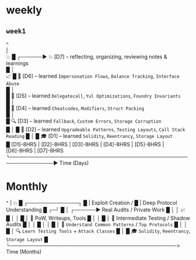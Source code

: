 # weekly

## `week1`
   ^                     
    |                     
💥 █        ┌──────► 💥 [D7] – reflecting, organizing, reviewing notes & learnings  
    █       │                                  
📈 █       📣 [D6] – learned `Impersonation Flows`, `Balance Tracking`, `Interface Abuse`  
    █       │                                      
    █     🧪 [D5] – learned `Delegatecall`, `Yul Optimizations`, `Foundry Invariants`  
    █       │                                          
    █     🧩 [D4] – learned `Cheatcodes`, `Modifiers`, `Struct Packing`  
    █       │                                           
    █     🔍 [D3] – learned `Fallback`, `Custom Errors`, `Storage Corruption`  
    █       │
    █     🎯 [D2] – learned `Upgradeable Patterns`, `Testing Layouts`, `Call Stack Reading`
    █       │
    █     🎓 [D1] – learned `Solidity`, `Reentrancy`, `Storage Layout`       
    █  [D1]-8HRS | [D2]-8HRS | [D3]-8HRS | [D4]-8HRS | [D5]-8HRS | [D6]-8HRS | [D7]-8HRS  
    └──────────────────────────────────────────────────────────────► Time (Days)

# Monthly

   ^
    |
💥 █        ┌──────────────┐
    █       | Exploit Creation /
    █       | Deep Protocol Understanding
    █     ┌─┘
    █    │        ┌──────► Real Audits / Private Work
    █   │        │
📈 █  │        │
    █ │      📣 PoW, Writeups, Tools
    █ │     │
    █ │   🧪 Intermediate Testing / Shadow Audits
    █ │  │
    █ │  │
    █ │ 🧩 `Understand Common Patterns` / `Top Protocols`
    █ │ │
    █ │ 🔍 `Learn Testing Tools` + `Attack Classes`
    █ │
    █ 🎓 `Solidity`, `Reentrancy`, `Storage Layout`
    █
    └──────────────────────────────────────────────> Time (Months)

    